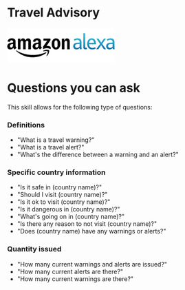 # Travel Advisory

![Amazon Alexa logo](./docs/amazon_alexa_logo.jpg)

# Questions you can ask

This skill allows for the following type of questions:

### Definitions
- "What is a travel warning?"
- "What is a travel alert?"
- "What's the difference between a warning and an alert?"

### Specific country information

- "Is it safe in (country name)?"
- "Should I visit (country name)?"
- "Is it ok to visit (country name)?"
- "Is it dangerous in (country name)?"
- "What's going on in (country name)?"
 - "Is there any reason to not visit (country name)?"
- "Does (country name) have any warnings or alerts?"

### Quantity issued

- "How many current warnings and alerts are issued?"
- "How many current alerts are there?"
- "How many current warnings are there?"
